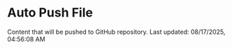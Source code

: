 # Auto Push File

Content that will be pushed to GitHub repository.
Last updated: 08/17/2025, 04:56:08 AM